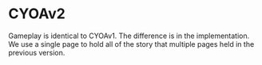 # CYOAv2

Gameplay is identical to CYOAv1. The difference is in the implementation. We use a single page to hold all of the story that multiple pages held in the previous version.